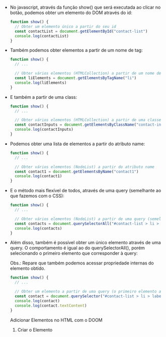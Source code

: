    
- No javascript, através da função show() que será executada ao clicar no botão, podemos obter um elemento do DOM através do id:
    
    ```jsx
    function show() {
      // Obter um elemento único a partir do seu id
      const contactList = document.getElementById("contact-list")
      console.log(contactList)
    }
    ```
    
- Também podemos obter elementos a partir de um nome de tag:
    
    ```jsx
    function show() {
      // ...
    
      // Obter vários elementos (HTMLCollection) a partir de um nome de tag
      const liElements = document.getElementsByTagName("li")
      console.log(liElements)
    }
    ```
    
- E também a partir de uma class:
    
    ```jsx
    function show() {
      // ...
    
      // Obter vários elementos (HTMLCollection) a partir de uma classe
      const contactInputs = document.getElementsByClassName("contact-input")
      console.log(contactInputs)
    }
    ```
    
- Podemos obter uma lista de elementos a partir do atributo name:
    
    ```jsx
    function show() {
      // ...
    
      // Obter vários elementos (NodeList) a partir do atributo name
      const contact1 = document.getElementsByName("contact1")
      console.log(contact1)
    }
    ```
    
- E o método mais flexível de todos, através de uma query (semelhante ao que fazemos com o CSS):
    
    ```jsx
    function show() {
      // ...
    
      // Obter vários elementos (NodeList) a partir de uma query (semelhante aos seletores do CSS)
      const contacts = document.querySelectorAll("#contact-list > li > label")
      console.log(contacts)
    }
    ```
    
- Além disso, também é possível obter um único elemento através de uma query. O comportamento é igual ao do querySelectorAll(), porém selecionando o primeiro elemento que corresponder à query:
    
    Obs.: Repare que também podemos acessar propriedade internas do elemento obtido.
    
    ```jsx
    function show() {
      // ...
    
      // Obter um elemento a partir de uma query (o primeiro elemento a corresponder)
      const contact = document.querySelector("#contact-list > li > label")
      console.log(contact)
      console.log(contact.textContent)
    }
    ```


    Adicionar Elementos no HTML com o DOOM

    1. Criar o Elemento
    ```jsx
    


    ```